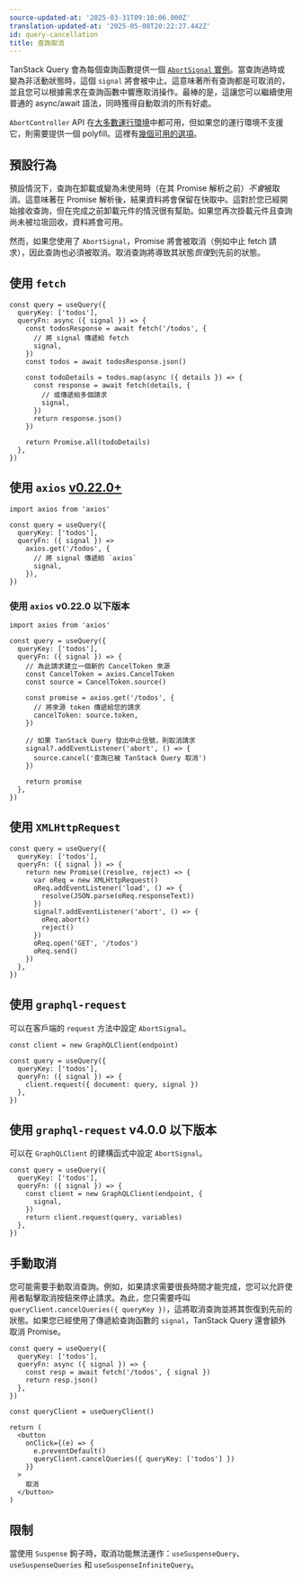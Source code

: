 ```yaml
---
source-updated-at: '2025-03-31T09:10:06.000Z'
translation-updated-at: '2025-05-08T20:22:27.442Z'
id: query-cancellation
title: 查詢取消
---
```


TanStack Query 會為每個查詢函數提供一個 [`AbortSignal` 實例](https://developer.mozilla.org/docs/Web/API/AbortSignal)。當查詢過時或變為非活動狀態時，這個 `signal` 將會被中止。這意味著所有查詢都是可取消的，並且您可以根據需求在查詢函數中響應取消操作。最棒的是，這讓您可以繼續使用普通的 async/await 語法，同時獲得自動取消的所有好處。

`AbortController` API 在[大多數運行環境](https://developer.mozilla.org/docs/Web/API/AbortController#browser_compatibility)中都可用，但如果您的運行環境不支援它，則需要提供一個 polyfill。這裡有[幾個可用的選項](https://www.npmjs.com/search?q=abortcontroller%20polyfill)。

## 預設行為

預設情況下，查詢在卸載或變為未使用時（在其 Promise 解析之前）*不會*被取消。這意味著在 Promise 解析後，結果資料將會保留在快取中。這對於您已經開始接收查詢，但在完成之前卸載元件的情況很有幫助。如果您再次掛載元件且查詢尚未被垃圾回收，資料將會可用。

然而，如果您使用了 `AbortSignal`，Promise 將會被取消（例如中止 fetch 請求），因此查詢也必須被取消。取消查詢將導致其狀態*恢復*到先前的狀態。

## 使用 `fetch`

[//]: # '範例'

```tsx
const query = useQuery({
  queryKey: ['todos'],
  queryFn: async ({ signal }) => {
    const todosResponse = await fetch('/todos', {
      // 將 signal 傳遞給 fetch
      signal,
    })
    const todos = await todosResponse.json()

    const todoDetails = todos.map(async ({ details }) => {
      const response = await fetch(details, {
        // 或傳遞給多個請求
        signal,
      })
      return response.json()
    })

    return Promise.all(todoDetails)
  },
})
```

[//]: # '範例'

## 使用 `axios` [v0.22.0+](https://github.com/axios/axios/releases/tag/v0.22.0)

[//]: # '範例2'

```tsx
import axios from 'axios'

const query = useQuery({
  queryKey: ['todos'],
  queryFn: ({ signal }) =>
    axios.get('/todos', {
      // 將 signal 傳遞給 `axios`
      signal,
    }),
})
```

[//]: # '範例2'

### 使用 `axios` v0.22.0 以下版本

[//]: # '範例3'

```tsx
import axios from 'axios'

const query = useQuery({
  queryKey: ['todos'],
  queryFn: ({ signal }) => {
    // 為此請求建立一個新的 CancelToken 來源
    const CancelToken = axios.CancelToken
    const source = CancelToken.source()

    const promise = axios.get('/todos', {
      // 將來源 token 傳遞給您的請求
      cancelToken: source.token,
    })

    // 如果 TanStack Query 發出中止信號，則取消請求
    signal?.addEventListener('abort', () => {
      source.cancel('查詢已被 TanStack Query 取消')
    })

    return promise
  },
})
```

[//]: # '範例3'

## 使用 `XMLHttpRequest`

[//]: # '範例4'

```tsx
const query = useQuery({
  queryKey: ['todos'],
  queryFn: ({ signal }) => {
    return new Promise((resolve, reject) => {
      var oReq = new XMLHttpRequest()
      oReq.addEventListener('load', () => {
        resolve(JSON.parse(oReq.responseText))
      })
      signal?.addEventListener('abort', () => {
        oReq.abort()
        reject()
      })
      oReq.open('GET', '/todos')
      oReq.send()
    })
  },
})
```

[//]: # '範例4'

## 使用 `graphql-request`

可以在客戶端的 `request` 方法中設定 `AbortSignal`。

[//]: # '範例5'

```tsx
const client = new GraphQLClient(endpoint)

const query = useQuery({
  queryKey: ['todos'],
  queryFn: ({ signal }) => {
    client.request({ document: query, signal })
  },
})
```

[//]: # '範例5'

## 使用 `graphql-request` v4.0.0 以下版本

可以在 `GraphQLClient` 的建構函式中設定 `AbortSignal`。

[//]: # '範例6'

```tsx
const query = useQuery({
  queryKey: ['todos'],
  queryFn: ({ signal }) => {
    const client = new GraphQLClient(endpoint, {
      signal,
    })
    return client.request(query, variables)
  },
})
```

[//]: # '範例6'

## 手動取消

您可能需要手動取消查詢。例如，如果請求需要很長時間才能完成，您可以允許使用者點擊取消按鈕來停止請求。為此，您只需要呼叫 `queryClient.cancelQueries({ queryKey })`，這將取消查詢並將其恢復到先前的狀態。如果您已經使用了傳遞給查詢函數的 `signal`，TanStack Query 還會額外取消 Promise。

[//]: # '範例7'

```tsx
const query = useQuery({
  queryKey: ['todos'],
  queryFn: async ({ signal }) => {
    const resp = await fetch('/todos', { signal })
    return resp.json()
  },
})

const queryClient = useQueryClient()

return (
  <button
    onClick={(e) => {
      e.preventDefault()
      queryClient.cancelQueries({ queryKey: ['todos'] })
    }}
  >
    取消
  </button>
)
```

[//]: # '範例7'

## 限制

當使用 `Suspense` 鉤子時，取消功能無法運作：`useSuspenseQuery`、`useSuspenseQueries` 和 `useSuspenseInfiniteQuery`。
